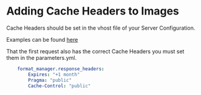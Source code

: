 # Adding Cache Headers to Images

Cache Headers should be set in the vhost file of your Server Configuration.

Examples can be found [here](https://github.com/sulu-cmf/docs/blob/master/developer-documentation/000-foundation/vhost.md)

That the first request also has the correct Cache Headers you must set them in the parameters.yml.

``` yml
    format_manager.response_headers:
        Expires: "+1 month"
        Pragma: "public"
        Cache-Control: "public"
``` 
